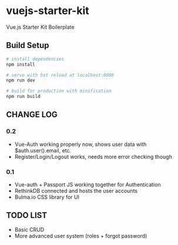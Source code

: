 # vuejs-starter-kit
Vue.js Starter Kit Boilerplate

## Build Setup

``` bash
# install dependencies
npm install

# serve with hot reload at localhost:8080
npm run dev

# build for production with minification
npm run build

```
## CHANGE LOG
### 0.2
- Vue-Auth working properly now, shows user data with $auth.user().email, etc.
- Register/Login/Logout works, needs more error checking though

### 0.1
- Vue-auth + Passport JS working together for Authentication
- RethinkDB connected and hosts the user accounts
- Bulma.io CSS library for UI

## TODO LIST
- Basic CRUD
- More advanced user system (roles + forgot password)
